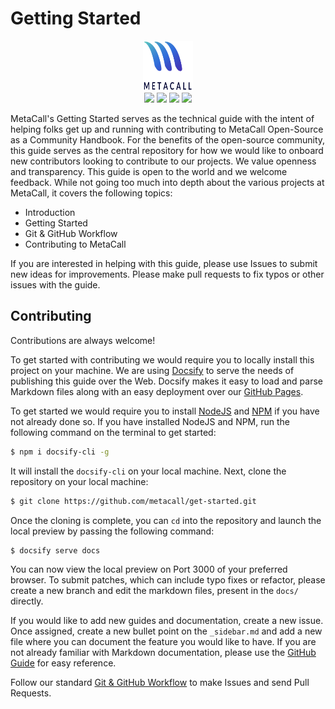 # Getting Started 

<div align="center">
<a href="https://metacall.io" target="_blank"><img src="assets/logo.svg" alt="METACALL" style="max-width:100%; margin: 0 auto;" width="80" height="80"></a>
</div>
<div id="badges" align="center">
  <a href="https://t.me/joinchat/BMSVbBatp0Vi4s5l4VgUgg" alt="Discord">
    <img src="https://img.shields.io/static/v1?label=metacall&message=join&color=blue&logo=telegram&style=flat" /></a>

  <a href="https://discord.gg/upwP4mwJWa" alt="Discord">
    <img src="https://img.shields.io/discord/781987805974757426?label=discord&style=flat" /></a>

  <a href="https://matrix.to/#/#metacall:matrix.org" alt="Matrix">
    <img src="https://img.shields.io/matrix/metacall:matrix.org?label=matrix&style=flat" /></a>

  <a href="https://twitter.com/metacallio" alt="Twitter">
    <img src="https://img.shields.io/twitter/follow/metacallio?label=MetaCall" /></a>
</div>

MetaCall's Getting Started serves as the technical guide with the intent of helping folks get up and running with contributing to MetaCall Open-Source as a Community Handbook. For the benefits of the open-source community, this guide serves as the central repository for how we would like to onboard new contributors looking to contribute to our projects. We value openness and transparency. This guide is open to the world and we welcome feedback. While not going too much into depth about the various projects at MetaCall, it covers the following topics:

- Introduction
- Getting Started
- Git & GitHub Workflow
- Contributing to MetaCall

If you are interested in helping with this guide, please use Issues to submit new ideas for improvements. Please make pull requests to fix typos or other issues with the guide.

## Contributing

Contributions are always welcome!

To get started with contributing we would require you to locally install this project on your machine. We are using [Docsify](https://docsify.js.org/) to serve the needs of publishing this guide over the Web. Docsify makes it easy to load and parse Markdown files along with an easy deployment over our [GitHub Pages](https://metacall.github.io/get-started).

To get started we would require you to install [NodeJS](https://nodejs.org/) and [NPM](https://www.npmjs.com/) if you have not already done so. If you have installed NodeJS and NPM, run the following command on the terminal to get started: 

```sh
$ npm i docsify-cli -g
```

It will install the `docsify-cli` on your local machine. Next, clone the repository on your 
local machine: 

```sh
$ git clone https://github.com/metacall/get-started.git
``` 

Once the cloning is complete, you can `cd` into the repository and launch the local
preview by passing the following command: 

```sh
$ docsify serve docs 
``` 

You can now view the local preview on Port 3000 of your preferred browser. To submit patches, which can include typo fixes or refactor, please create a new branch and edit the markdown files, present in the `docs/` directly. 

If you would like to add new guides and documentation, create a new issue. Once assigned, create a new bullet point on the `_sidebar.md` and add a new file where you can document the feature you would like to have. If you are not already familiar with Markdown documentation, please use the [GitHub Guide](https://docs.github.com/en/github/writing-on-github/basic-writing-and-formatting-syntax) for easy reference. 

Follow our standard [Git & GitHub Workflow](https://metacall.github.io/get-started/#/Git-GitHub-Workflow) to make  Issues and send Pull Requests.

  